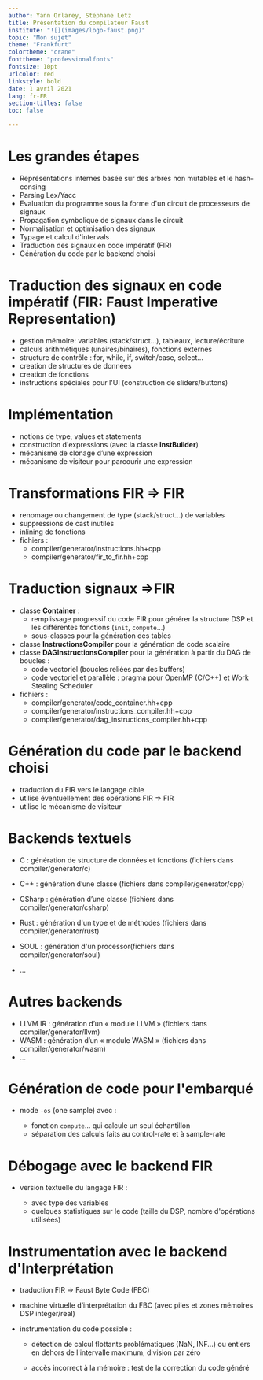 ```yaml
---
author: Yann Orlarey, Stéphane Letz
title: Présentation du compilateur Faust
institute: "![](images/logo-faust.png)"
topic: "Mon sujet"
theme: "Frankfurt"
colortheme: "crane"
fonttheme: "professionalfonts"
fontsize: 10pt
urlcolor: red
linkstyle: bold
date: 1 avril 2021
lang: fr-FR
section-titles: false
toc: false

---
```


# Les grandes étapes

- Représentations internes basée sur des arbres non mutables et le hash-consing
- Parsing Lex/Yacc
- Evaluation du programme sous la forme d'un circuit de processeurs de signaux
- Propagation symbolique de signaux dans le circuit
- Normalisation et optimisation des signaux
- Typage et calcul d'intervals
- Traduction des signaux en code impératif (FIR)
- Génération du code par le backend choisi

# Traduction des signaux en code impératif (FIR: Faust Imperative Representation)

- gestion mémoire: variables (stack/struct…), tableaux, lecture/écriture
- calculs arithmétiques (unaires/binaires), fonctions externes
- structure de contrôle : for, while, if, switch/case, select…
- creation de structures de données 
- creation de fonctions
- instructions spéciales pour l'UI (construction de sliders/buttons)

# Implémentation

- notions de type, values et statements
- construction d'expressions (avec la classe **InstBuilder**)
- mécanisme de clonage d’une expression
- mécanisme de visiteur pour parcourir une expression

# Transformations FIR => FIR

- renomage ou changement de type (stack/struct...) de variables
- suppressions de cast inutiles 
- inlining de fonctions
- fichiers : 
  - compiler/generator/instructions.hh+cpp
  - compiler/generator/fir_to_fir.hh+cpp

# Traduction signaux =>FIR

- classe **Container** : 
  - remplissage progressif du code FIR pour générer la structure DSP et les différentes fonctions (`init`, `compute`…)
  - sous-classes pour la génération des tables
- classe **InstructionsCompiler** pour la génération de code scalaire
- classe **DAGInstructionsCompiler** pour la génération à partir du DAG de boucles : 
  - code vectoriel (boucles reliées par des buffers)
  - code vectoriel et parallèle : pragma pour OpenMP (C/C++) et Work Stealing Scheduler
- fichiers : 
  - compiler/generator/code_container.hh+cpp
  - compiler/generator/instructions_compiler.hh+cpp
  - compiler/generator/dag_instructions_compiler.hh+cpp

# Génération du code par le backend choisi

- traduction du FIR vers le langage cible
- utilise éventuellement des opérations FIR => FIR
- utilise le mécanisme de visiteur

# Backends textuels

- C : génération de structure de données et fonctions (fichiers dans compiler/generator/c)

- C++ : génération d’une classe (fichiers dans compiler/generator/cpp)

- CSharp : génération d’une classe (fichiers dans compiler/generator/csharp)

- Rust : génération d'un type et de méthodes (fichiers dans compiler/generator/rust)

- SOUL : génération d'un processor(fichiers dans compiler/generator/soul)

- ...

  

# Autres backends

- LLVM IR : génération d’un « module LLVM » (fichiers dans compiler/generator/llvm)
- WASM : génération d’un « module WASM » (fichiers dans compiler/generator/wasm)
- ...



# Génération de code pour l'embarqué

- mode `-os` (one sample) avec :

  - fonction `compute`… qui calcule un seul échantillon
  - séparation des calculs faits au control-rate et à sample-rate

  

# Débogage avec le backend FIR

- version textuelle du langage FIR :

  - avec type des variables
  - quelques statistiques sur le code (taille du DSP, nombre d'opérations utilisées)

  

# Instrumentation avec le backend d'Interprétation

- traduction FIR => Faust Byte Code (FBC)

- machine virtuelle d’interprétation du FBC (avec piles et zones mémoires DSP integer/real)

- instrumentation du code possible : 

  - détection de calcul flottants problématiques (NaN, INF...) ou entiers en dehors de l'intervalle maximum, division par zéro

  - accès incorrect à la mémoire : test de la correction du code généré

    

